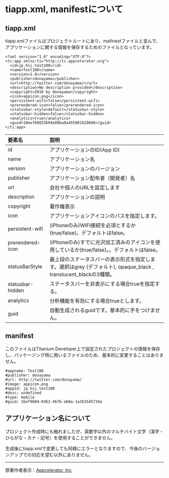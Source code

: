 # tiapp.xml, manifestについて #

## tiapp.xml ##
tiapp.xmlファイルはプロジェクトルートにあり、mafinestファイルと並んで、アプリケーションに関する情報を保存するためのファイルとなっています。

```
<?xml version="1.0" encoding="UTF-8"?>
<ti:app xmlns:ti="http://ti.appcelerator.org">
  <id>jp.hsj.test100</id>
  <name>Test100</name>
  <version>1.0</version>
  <publisher>donayama</publisher>
  <url>http://twitter.com/donayama/</url>
  <description>No description provided</description>
  <copyright>2010 by donayama</copyright>
  <icon>appicon.png</icon>
  <persistent-wifi>false</persistent-wifi>
  <prerendered-icon>false</prerendered-icon>
  <statusbar-style>default</statusbar-style>
  <statusbar-hidden>false</statusbar-hidden>
  <analytics>true</analytics>
  <guid>10eef80833b94e88ba0a455981620606</guid>
</ti:app>
```


|**要素名**|**説明**|
|:------|:-----|
|id     |アプリケーションのID(App ID)|
|name   |アプリケーション名|
|version|アプリケーションのバージョン|
|publisher|アプリケーション配布者（開発者）名|
|url    |会社や個人のURLを設定します|
|description|アプリケーションの説明|
|copyright|著作権表示 |
|icon   |アプリケーションアイコンのパスを指定します。|
|persistent-wifi|(iPhoneのみ)WIFI接続を必須とするか(true/false)。デフォルトはfalse。|
|prerendered-icon|(iPhoneのみ)すでに光沢加工済みのアイコンを使用しているか(true/false)。。デフォルトはfalse。|
|statusBarStyle|最上段のステータスバーの表示形式を指定します。選択はgrey (デフォルト), opaque\_black , translucent\_blackの3種類。|
|statusbar-hidden|ステータスバーを非表示にする場合trueを指定する。|
|analytics|分析機能を有効にする場合trueとします。|
|guid   |自動生成されるguidです。基本的に手をつけません。|

## manifest ##
このファイルはTitanium Developer上で設定されたプロジェクトの情報を保存し、パッケージング時に用いるファイルのため、基本的に変更することはありません。

```
#appname: Test100
#publisher: donayama
#url: http://twitter.com/donayama/
#image: appicon.png
#appid: jp.hsj.test100
#desc: undefined
#type: mobile
#guid: 1bef9b04-0362-4bfb-a68a-1a3635d5734a
```

## アプリケーション名について ##

プロジェクト作成時にも触れましたが、英数字以外のマルチバイト文字（漢字・ひらがな・カナ・記号）を使用することができません。

生成後にtiapp.xmlで変更しても同様にエラーとなりますので、今後のバージョンアップでの対応を望む以外にありません。



---

原著作者表示：[Appcelerator, Inc](http://www.appcelerator.com/)